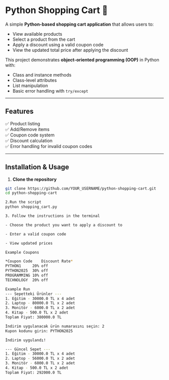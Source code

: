 # Python Shopping Cart 🛒

A simple **Python-based shopping cart application** that allows users to:
- View available products
- Select a product from the cart
- Apply a discount using a valid coupon code
- View the updated total price after applying the discount

This project demonstrates **object-oriented programming (OOP)** in Python with:
- Class and instance methods
- Class-level attributes
- List manipulation
- Basic error handling with `try/except`

---

## Features
✅ Product listing  
✅ Add/Remove items  
✅ Coupon code system  
✅ Discount calculation  
✅ Error handling for invalid coupon codes  

---

## Installation & Usage

1. **Clone the repository**
```bash
git clone https://github.com/YOUR_USERNAME/python-shopping-cart.git
cd python-shopping-cart

2.Run the script
python shopping_cart.py

3. Follow the instructions in the terminal

- Choose the product you want to apply a discount to

- Enter a valid coupon code

- View updated prices

Example Coupons

*Coupon Code	Discount Rate*
PYTHON1	    20% off
PYTHON2025	30% off
PROGRAMMING	10% off
TECHNOLOGY	20% off

Example Run
--- Sepetteki Ürünler ---
1. Eğitim - 30000.0 TL x 4 adet
2. Laptop - 80000.0 TL x 2 adet
3. Monitör - 6000.0 TL x 2 adet
4. Kitap - 500.0 TL x 2 adet
Toplam Fiyat: 380000.0 TL

İndirim uygulanacak ürün numarasını seçin: 2
Kupon kodunu girin: PYTHON2025

İndirim uygulandı!

--- Güncel Sepet ---
1. Eğitim - 30000.0 TL x 4 adet
2. Laptop - 56000.0 TL x 2 adet
3. Monitör - 6000.0 TL x 2 adet
4. Kitap - 500.0 TL x 2 adet
Toplam Fiyat: 292000.0 TL



